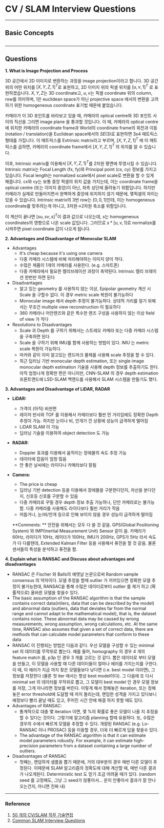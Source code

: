 # CV / SLAM Interview Questions

---

## Basic Concepts



## 

----

## Questions

**1. What is Image Projection and Process**

3D 공간에서 2D 이미지로 변환하는 과정을 image projection이라고 합니다. 3D 공간 위의 어떤 위치를 $[X,Y,Z,1]^T$로 표현하고, 2D 이미지 위의 픽셀 위치를 $[u,v,1]^T$ 로 표현하겠습니다. $X,Y,Z$는 3D coordinate고, $u,v$는 픽셀 coordinate 위의 column, row를 의미하며, 1은 euclidean space가 아닌 projective space 에서의 변환을 고려하기 위한 homogeneous coordinate 표기법 때문에 붙었습니다.

카메라가 이 3D 포인트를 바라보고 있을 때, 카메라의 optical centre와 3D 포인트 사이의 직선을 그리면 image plane 을 통과할 것입니다. 이 때, 카메라의 optical centre에 위치한 카메라의 coordinate frame과 World의 coordinate frame의 회전과 이동 (rotation / translation)을 Euclidean space에서의 $SE(3)$로 표현하면 3x4 매트릭스 형태를 가집니다. 이 매트릭스를 Extrinsic matrix라고 부르며, $[X,Y,Z,1]^T$ 에 이 매트릭스를 곱하면, 카메라의 coordinate frame에서 $[X,Y,Z,1]^T$ 의 위치를 알 수 있습니다.

이후, Intrinsic matrix를 이용해서 $[X,Y,Z,1]^T$를 2차원 평면에 투영시킬 수 있습니다. Intrinsic matrix는 Focal Length (fx, fy)와 Principal point (cx, cy) 정보를 가지고 있습니다. Focal length는 normalized scale에서 pixel scale로 변환을 할 수 있게 해줍니다. cx와 cy는 보통 중앙 픽셀의 위치 값을 가지는데, 이는 coordinate frame을 optical centre (또는 이미지 중앙)이 아닌, 좌측 상단에 올려놓기 위함입니다. 하지만 카메라가 실제로 만들어지면서 완벽하게 중앙에 위치하지 않기 때문에, 몇픽셀의 차이는 있을 수 있습니다. Intrinsic matrix의 3번 row는 $[0, 0, 1]$인데, 이는 homogeneous coordinate를 맞추려는게 아니고, 3차원→2차원 축소를 위함입니다.

이 계산이 끝나면 $[su, sv, s]^T$이 결과 값으로 나오는데, $s$는 homogeneous coordinates의 영향으로 나온 scale 값입니다. 그러므로 $s * [u, v, 1]$로 normalize를 시켜주면 pixel coordinate 값이 나오게 됩니다.

**2. Advantages and Disadvantage of Monocular SLAM**

- Advantages
  - It's cheap because it's using one camera
  - 다중 카메라 시스템에 비해 처리해야하는 이미지 양이 적다.
  - 수많은 제품이 1개의 카메라를 사용한다. (e.g. 스마트폰)
  - 다중 카메라에서 필요한 캘리브레이션 과정이 축약된다. Intrinsic 캘리 브레이션 한번만 하면 된다
- Disadvantages
  - 알고 있는 geometry 를 사용하지 않는 이상, Epipolar geometry 계산 시 Scale 을 구할수 없다. 이 경우 metric scale 복원이 불가능하다
  - Monocular image 에서 depth 추정이 불가능하다. 상대적 거리를 알기 위해서는 무조건 multiple view reconstruction 이 필요하다
  - 360 카메라나 어안렌즈와 같은 특수한 렌즈 구성을 사용하지 않는 이상 field of view 가 작다
- Resolutions to Disadvantages
  - Scale 과 Depth 를 구하기 위해서는 스트레오 카메라 또는 다중 카메라 시스템을 구축하면 된다
  - Scale 을 구하기 위해 IMU를 함께 사용하는 방법이 있다. IMU 는 metric scale 복원이 가능하다.
  - 마커와 같이 이미 알고있는 랜드마크 물체를 사용해 scale 추정을 할 수 있다.
  - 최근 딥러닝 기반 monocular depth estimation, 또는 single image monocular depth estimation 기술을 사용해 depth 정보를 추출하기도 한다. 아직 엄청나게 정확한 편은 아니지만, CNN-SLAM 의 경우 depth estimation 프론트엔드에 LSD-SLAM 백엔드를 사용해서 SLAM 시스템을 만들기도 했다.

**3. Advantages and Disadvantage of LiDAR, RADAR**

* **LiDAR:**

  * 가격이 (아직) 비싼편
  * 레이저 반사와 TOF 를 이용해서 카메라보다 훨씬 먼 거리임에도 정확한 Depth 추정이 가능. 하지만 눈이나 비, 안개가 낀 상황에 성능이 급격하게 떨어짐
  * LiDAR SLAM 이 가능
  * 딥러닝 기술을 이용하여 object detection 도 가능

* **RADAR:**

  * Doppler 효과를 이용해서 움직이는 장애물의 속도 추정 가능
  * 데이터에 잡음이 엄청 많음
  * 안 좋은 날씨에는 라이다나 카메라보다 잘됨

* **Camera:**

  * The price is cheap
  * 딥러닝 기반 detection 등을 이용해서 장애물을 구분한다던지, 차선을 본다던지, 신호등 신호를 구분할 수 있음
  * 다중 카메라로 꾸밀 경우 depth 정보 추출 가능하나, 단안 카메라로는 불가능함. 다중 카메라를 사용해도 라이다보다 훨씬 거리가 작음
  * 어둡거나, 눈/비/안개 등으로 인해 보이지 않을 경우 성능이 급격하게 떨어짐

  **Comments: ** 안전을 위해서는 모두 다 쓸 것 같음. GPS(Global Positioning System) 와 IMP(Inertial Measurement Unit) Sensor 같이 씀. 카메라가 60Hz, 라이다가 10Hz, 레이더가 100Hz, IMU가 200Hz, GPS가 5Hz 라서 속도가 다 다를텐데, Extended Kalman Filter 등을 사용해서 퓨전을 할 것 같음. 물론 센서들의 특성을 분석하고 퓨전을 함.

**4. Explain what is RANSAC and Discuss about advantages and disadvantages**

* RANSAC 은 Fischer 와 Balls의 예엣날 논문으로써 Random sample consensus 의 약자이다. 모델 추정을 할때 outlier 가 끼어있으면 정확한 모델 추정이 불가능한데, RANSAC을 통해 수많은 데이터로부터 outlier 를 제거 하고 (확률적으로) 올바른 모델을 찾을수 있다. 
* The basic assumption of the RANSAC algorithm is that the sample contains correct data(inliers, data that can be described by the model) and abnormal data (outliers, data that deviates far from the normal range and cannot adapt to the mathematical model), that is, the dataset contains noise. These abnormal data may be caused by wrong measurements, wrong assumption, wrong calculations, etc. At the same time, RANSAC also assumes that given a set of correct data, there are methods that can calculate model parameters that conform to these data
* RANSAC 이 진행되는 방법은 다음과 같다. 우선 모델을 구성할 수 있는 minimal set 의 데이터를 무작위로 뽑는다. 예를 들어, homography 의 경우 4 개의 feature match 를, p3p 인 경우 3 개를 고르는 것 같다. 뽑은 데이터로 부터 모델을 만들고, 이 모델을 사용할 때 다른 데이터들이 얼마나 에러를 가지는지를 구한다. 이 때, 이 에러가 지금 까지 찾은 모델들보다 낮다면 (i.e. best model 이라면), 그 정보를 저장한다 (물론 첫 iter 에서는 항상 best model이다). 그 다음에 또 다시 minimal set 의 데이터를 무작위로 뽑고, 그 모델이 best model 인 경우 모델 정보를 저장, 그게 아니라면 정보를 버린다. 이렇게 해서 정해놓은 iteration, 또는 정해놓은 error threshold에 도달할 때 까지 돌리는데, 랜덤한 성격을 가지고 있다보니 예정보다 빨리 끝날 때도 있고, 주어진 시간 안에 해결 하지 못할 때도 있다.
* Advantages of RANSAC:
  * 통계적으로 대충 몇 iteration 이면, 몇 %의 확률로 좋은 모델이 나올 지 추정을 할 수 있다는 것이다. 그렇기에 알고리즘 planning 할때 유용하다. 또, 수많은 경우의 수에서 빠르게 모델을 추정할 수 있다. 개량된 RANSAC (e.g. Lo-RANSAC 이나 PROSAC) 등을 이용할 경우, 더욱 더 빠르게 답을 찾을수 있다.
  * The advantage of the RANSAC algorithm is that it can estimate model parameters robustly. For example, it can estimate high-precision parameters from a dataset containing a large number of outliers. 
* Disadvantages of RANSAC
  * 첫째는, 랜덤하게 샘플을 뽑기 때문에, 거의 대부분의 경우 매번 다른 모델이 추정된다. 이때문에 SLAM 알고리즘의 정확도에 대해 계산할 때, 매번 다른 결과가 나오게된다. Deterministic test 도 믿기 조금 어려울 때가 있다. (random seed 를 고정해도, 그냥 그 seed가 않좋아서... 운이 안좋아서 결과가 잘 안나오는건지, 아니면 진짜 내)

---

### Reference

1. [50 개의 CV/SLAM 직무 기술면접](https://cv-learn.com/50-CV-SLAM-a6c06c0fbd824bc98572169a5a5e6793)
2. [Common SLAM Interview Questions](https://zhuanlan.zhihu.com/p/46696986?fbclid=IwAR22PFL-bD4DEgejO3aifX9HBDeUWvxnLRO4c5JeX5naaW51CU-bEyXSf1Q)